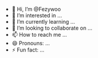- 👋 Hi, I’m @Fezywoo
- 👀 I’m interested in ...
- 🌱 I’m currently learning ...
- 💞️ I’m looking to collaborate on ...
- 📫 How to reach me ...
- 😄 Pronouns: ...
- ⚡ Fun fact: ...

<!---
Fezywoo/Fezywoo is a ✨ special ✨ repository because its `README.md` (this file) appears on your GitHub profile.
You can click the Preview link to take a look at your changes.
--->
